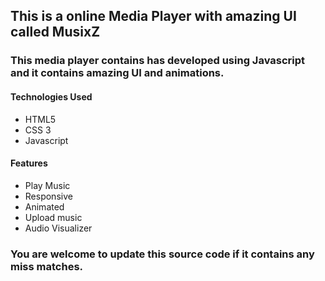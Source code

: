 ## This is a online Media Player with amazing UI called MusixZ

### This media player contains has developed using Javascript and it contains amazing UI and animations.

#### Technologies Used
* HTML5
* CSS 3
* Javascript

#### Features
* Play Music
* Responsive
* Animated
* Upload music
* Audio Visualizer

### You are welcome to update this source code if it contains any miss matches.